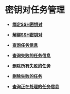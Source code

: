# 密钥对任务管理<a name="KeypairTaskManagement"></a>

 

-   **[绑定SSH密钥对](绑定SSH密钥对.md)**  

-   **[解绑SSH密钥对](解绑SSH密钥对.md)**  

-   **[查询任务信息](查询任务信息.md)**  

-   **[查询失败的任务信息](查询失败的任务信息.md)**  

-   **[删除所有失败的任务](删除所有失败的任务.md)**  

-   **[删除失败的任务](删除失败的任务.md)**  

-   **[查询正在处理的任务信息](查询正在处理的任务信息.md)**  


